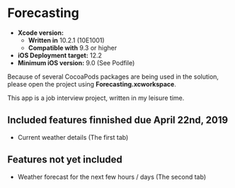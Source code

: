 # Forecasting

* **Xcode version:** 
  * **Written in** 10.2.1 (10E1001)
  * **Compatible with** 9.3 or higher
* **iOS Deployment target:** 12.2
* **Minimum iOS version:** 9.0 (See Podfile)

Because of several CocoaPods packages are being used in the solution, please open the project using **Forecasting.xcworkspace**.

This app is a job interview project, written in my leisure time.

## Included features finnished due April 22nd, 2019

* Current weather details (The first tab)

## Features not yet included

* Weather forecast for the next few hours / days (The second tab)
